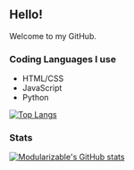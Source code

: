 ## Hello!
Welcome to my GitHub.
### Coding Languages I use
- HTML/CSS
- JavaScript
- Python

[![Top Langs](https://github-readme-stats.vercel.app/api/top-langs/?username=modularizable&layout=compact)](https://github.com/anuraghazra/github-readme-stats)
### Stats
[![Modularizable's GitHub stats](https://github-readme-stats.vercel.app/api?username=modularizable&show_icons=true&theme=blue-green)](https://github.com/anuraghazra/github-readme-stats)
